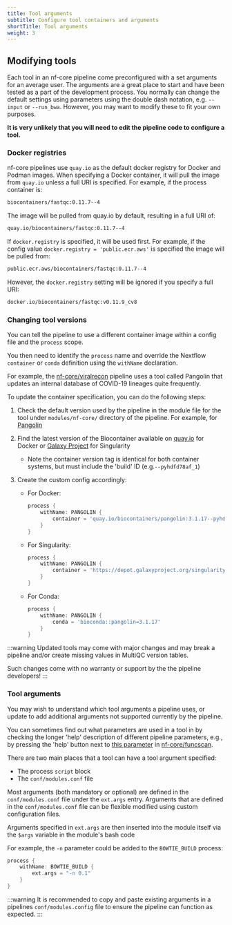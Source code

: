 ```yaml
---
title: Tool arguments
subtitle: Configure tool containers and arguments
shortTitle: Tool arguments
weight: 3
---
```


## Modifying tools

Each tool in an nf-core pipeline come preconfigured with a set arguments for an average user.
The arguments are a great place to start and have been tested as a part of the development process.
You normally can change the default settings using parameters using the double dash notation, e.g. `--input` or `--run_bwa`.
However, you may want to modify these to fit your own purposes.

**It is very unlikely that you will need to edit the pipeline code to configure a tool.**

### Docker registries

nf-core pipelines use `quay.io` as the default docker registry for Docker and Podman images.
When specifying a Docker container, it will pull the image from `quay.io` unless a full URI is specified. For example, if the process container is:

```bash
biocontainers/fastqc:0.11.7--4
```

The image will be pulled from quay.io by default, resulting in a full URI of:

```bash
quay.io/biocontainers/fastqc:0.11.7--4
```

If `docker.registry` is specified, it will be used first. For example, if the config value `docker.registry = 'public.ecr.aws'` is specified the image will be pulled from:

```bash
public.ecr.aws/biocontainers/fastqc:0.11.7--4
```

However, the `docker.registry` setting will be ignored if you specify a full URI:

```bash
docker.io/biocontainers/fastqc:v0.11.9_cv8
```

### Changing tool versions


You can tell the pipeline to use a different container image within a config file and the `process` scope.

You then need to identify the `process` name and override the Nextflow `container` or `conda` definition using the `withName` declaration.

For example, the [nf-core/viralrecon](https://nf-co.re/viralrecon) pipeline uses a tool called Pangolin that updates an internal database of COVID-19 lineages quite frequently.

To update the container specification, you can do the following steps:

1. Check the default version used by the pipeline in the module file for the tool under `modules/nf-core/` directory of the pipeline. For example, for [Pangolin](https://github.com/nf-core/viralrecon/blob/a85d5969f9025409e3618d6c280ef15ce417df65/modules/nf-core/software/pangolin/main.nf#L14-L19)
2. Find the latest version of the Biocontainer available on [quay.io](https://quay.io/repository/biocontainers/pangolin?tag=latest&tab=tags) for Docker or [Galaxy Project](https://depot.galaxyproject.org/singularity/) for Singularity
   - Note the container version tag is identical for both container systems, but must include the 'build' ID (e.g.`--pyhdfd78af_1`)
3. Create the custom config accordingly:

   - For Docker:

     ```groovy
     process {
         withName: PANGOLIN {
             container = 'quay.io/biocontainers/pangolin:3.1.17--pyhdfd78af_1'
         }
     }
     ```

   - For Singularity:

     ```groovy
     process {
         withName: PANGOLIN {
             container = 'https://depot.galaxyproject.org/singularity/pangolin:3.1.17--pyhdfd78af_1'
         }
     }
     ```

   - For Conda:

     ```groovy
     process {
         withName: PANGOLIN {
             conda = 'bioconda::pangolin=3.1.17'
         }
     }
     ```

:::warning
Updated tools may come with major changes and may break a pipeline and/or create missing values in MultiQC version tables.

Such changes come with no warranty or support by the the pipeline developers! 
:::

### Tool arguments

You may wish to understand which tool arguments a pipeline uses, or update to add additional arguments not supported currently by the pipeline. 

You can sometimes find out what parameters are used in a tool in by checking the longer 'help' description of different pipeline parameters, e.g., by pressing the 'help' button next to [this parameter](https://nf-co.re/funcscan/1.0.1/parameters#annotation_bakta_mincontig) in [nf-core/funcscan](https://nf-co.re/funcscan).

There are two main places that a tool can have a tool argument specified:

- The process `script` block
- The `conf/modules.conf` file

Most arguments (both mandatory or optional) are defined in the `conf/modules.conf` file under the `ext.args` entry. Arguments that are defined in the `conf/modules.conf` file can be flexible modified using custom configuration files.

Arguments specified in `ext.args` are then inserted into the module itself via the `$args` variable in the module's bash code

For example, the `-n` parameter could be added to the `BOWTIE_BUILD` process:

```groovy
process {
    withName: BOWTIE_BUILD {
        ext.args = "-n 0.1"
    }
}
```

:::warning
It is recommended to copy and paste existing arguments in a pipelines `conf/modules.config` file to ensure the pipeline can function as expected.
:::
